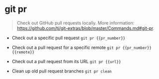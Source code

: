 # git pr
> Check out GitHub pull requests locally.
> More information: <https://github.com/tj/git-extras/blob/master/Commands.md#git-pr>.

- Check out a specific pull request
`git pr {{pr_number}}`

- Check out a pull request for a specific remote
`git pr {{pr_number}} {{remote}}`

- Check out a pull request from its URL
`git pr {{url}}`

- Clean up old pull request branches
`git pr clean`
